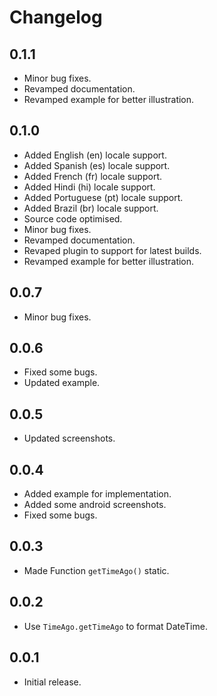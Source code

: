 # Changelog

## 0.1.1

- Minor bug fixes.
- Revamped documentation.
- Revamped example for better illustration.

## 0.1.0

- Added English (en) locale support.
- Added Spanish (es) locale support.
- Added French (fr) locale support.
- Added Hindi (hi) locale support.
- Added Portuguese (pt) locale support.
- Added Brazil (br) locale support.
- Source code optimised.
- Minor bug fixes.
- Revamped documentation.
- Revaped plugin to support for latest builds.
- Revamped example for better illustration.

## 0.0.7

- Minor bug fixes.

## 0.0.6

- Fixed some bugs.
- Updated example.

## 0.0.5

- Updated screenshots.

## 0.0.4

- Added example for implementation.
- Added some android screenshots.
- Fixed some bugs.

## 0.0.3

- Made Function `getTimeAgo()` static.

## 0.0.2

- Use `TimeAgo.getTimeAgo` to format DateTime.

## 0.0.1

- Initial release.
